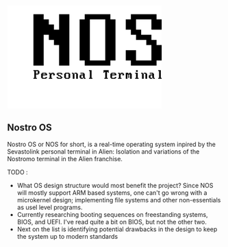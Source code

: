 ![NOS Logo](nos.png)

## Nostro OS

Nostro OS or NOS for short, is a real-time operating system inpired by the Sevastolink personal terminal in Alien: Isolation and variations of the Nostromo terminal in the Alien franchise.

TODO :

- What OS design structure would most benefit the project? Since NOS will mostly support ARM based systems, one can't go wrong with a microkernel design; implementing file systems and other non-essentials as usel level programs.
- Currently researching booting sequences on freestanding systems, BIOS, and UEFI. I've read quite a bit on BIOS, but not the other two.
- Next on the list is identifying potential drawbacks in the design to keep the system up to modern standards

